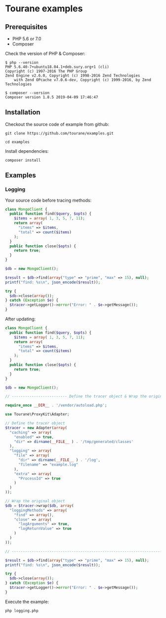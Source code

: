 # Tourane examples

## Prerequisites

* PHP 5.6 or 7.0
* Composer

Check the version of PHP & Composer:

```shell
$ php --version
PHP 5.6.40-7+ubuntu18.04.1+deb.sury.org+1 (cli) 
Copyright (c) 1997-2016 The PHP Group
Zend Engine v2.6.0, Copyright (c) 1998-2016 Zend Technologies
    with Zend OPcache v7.0.6-dev, Copyright (c) 1999-2016, by Zend Technologies

$ composer --version
Composer version 1.8.5 2019-04-09 17:46:47
```

## Installation

Checkout the source code of example from github:

```shell
git clone https://github.com/tourane/examples.git
```

```shell
cd examples
```

Install dependencies:

```shell
composer install
```

## Examples

### Logging

Your source code before tracing methods:

```php
class MongoClient {
  public function find($query, $opts) {
    $items = array( 1, 3, 5, 7, 11);
    return array(
      "items" => $items,
      "total" => count($items)
    );
  }
  public function close($opts) {
    return true;
  }
}

$db = new MongoClient();

$result = $db->find(array("type" => "prime", "max" => 15), null);
printf("find: %s\n", json_encode($result));

try {
  $db->close(array());
} catch (Exception $e) {
  $tracer->getLogger()->error("Error: " . $e->getMessage());
}
```

After updating:

```php
class MongoClient {
  public function find($query, $opts) {
    $items = array( 1, 3, 5, 7, 11);
    return array(
      "items" => $items,
      "total" => count($items)
    );
  }
  public function close($opts) {
    return true;
  }
}

$db = new MongoClient();

// ------------------------- Define the tracer object & Wrap the original object

require_once __DIR__ . '/vendor/autoload.php';

use Tourane\ProxyKit\Adapter;

// Define the tracer object
$tracer = new Adapter(array(
  "caching" => array(
    "enabled" => true,
    "dir" => dirname(__FILE__ ) . '/tmp/generated/classes'
  ),
  "logging" => array(
    "file" => array(
      "dir" => dirname(__FILE__ ) . '/log',
      "filename" => "example.log"
    ),
    "extra" => array(
      "ProcessId" => true
    )
  )
));

// Wrap the original object
$db = $tracer->wrap($db, array(
  "loggingMethods" => array(
    "find" => array(),
    "close" => array(
      "logArguments" => true,
      "logReturnValue" => true
    )
  )
));

// -----------------------------------------------------------------------------

$result = $db->find(array("type" => "prime", "max" => 15), null);
printf("find: %s\n", json_encode($result));

try {
  $db->close(array());
} catch (Exception $e) {
  $tracer->getLogger()->error("Error: " . $e->getMessage());
}
```

Execute the example:

```shell
php logging.php
```

